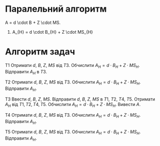 # Паралельний алгоритм
A = d \cdot B + Z \cdot MS.
1. A_{H} = d \cdot B_{H} + Z \cdot MS_{H}

# Алгоритм задач
T1
Отримати $d$, $B$, $Z$, $MS$ від $T3$.
Обчислити $A_{H} = d \cdot B_{H} + Z \cdot MS_{H}$.
Відправити $A_{H}$ в $T3$.

T2
Отримати $d$, $B$, $Z$, $MS$ від $T3$.
Обчислити $A_{H} = d \cdot B_{H} + Z \cdot MS_{H}$.
Відправити $A_{H}$.

T3
Ввести $d$, $B$, $Z$, $MS$.
Відправити $d$, $B$, $Z$, $MS$ в $T1$, $T2$, $T4$, $T5$.
Отримати $A_{H}$ від $T1, T2, T4, T5$.
Обчислити $A_{H} = d \cdot B_{H} + Z \cdot MS_{H}$.
Вивести $A$.

T4
Отримати $d$, $B$, $Z$, $MS$ від $T3$.
Обчислити $A_{H} = d \cdot B_{H} + Z \cdot MS_{H}$.
Відправити $A_{H}$.

T5
Отримати $d$, $B$, $Z$, $MS$ від $T3$.
Обчислити $A_{H} = d \cdot B_{H} + Z \cdot MS_{H}$.
Відправити $A_{H}$.
